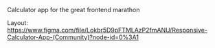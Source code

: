 Calculator app for the great frontend marathon

Layout: https://www.figma.com/file/Lokbr5D9pFTMLAzP2fmANU/Responsive-Calculator-App-(Community)?node-id=0%3A1